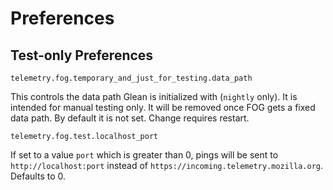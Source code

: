 # Preferences

## Test-only Preferences

`telemetry.fog.temporary_and_just_for_testing.data_path`

This controls the data path Glean is initialized with (`nightly` only).
It is intended for manual testing only. It will be removed once FOG gets a fixed data path.
By default it is not set. Change requires restart.

`telemetry.fog.test.localhost_port`

If set to a value `port` which is greater than 0, pings will be sent to
`http://localhost:port` instead of `https://incoming.telemetry.mozilla.org`.
Defaults to 0.
